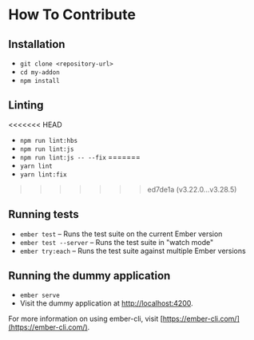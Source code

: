 # How To Contribute

## Installation

* `git clone <repository-url>`
* `cd my-addon`
* `npm install`

## Linting

<<<<<<< HEAD
* `npm run lint:hbs`
* `npm run lint:js`
* `npm run lint:js -- --fix`
=======
* `yarn lint`
* `yarn lint:fix`
>>>>>>> ed7de1a (v3.22.0...v3.28.5)

## Running tests

* `ember test` – Runs the test suite on the current Ember version
* `ember test --server` – Runs the test suite in "watch mode"
* `ember try:each` – Runs the test suite against multiple Ember versions

## Running the dummy application

* `ember serve`
* Visit the dummy application at [http://localhost:4200](http://localhost:4200).

For more information on using ember-cli, visit [https://ember-cli.com/](https://ember-cli.com/).
